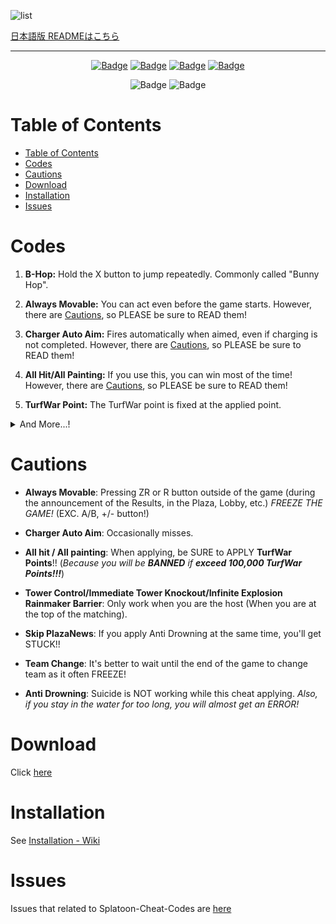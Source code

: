 ![list](https://user-images.githubusercontent.com/114575639/202686617-596265d9-b357-41a5-9d44-01885a725098.png)

[日本語版 READMEはこちら](https://github.com/Hax-Inkling/Splatoon-Cheat-Codes/blob/master/README.md)
***

<p align="center">
    <a href="https://github.com/Hax-Inkling/Splatoon-Cheat-Codes/release/latest"><img src="https://custom-icon-badges.demolab.com/github/v/release/Hax-Inkling/Splatoon-Cheat-Codes?color=brightgreen&label=Latest%20release" alt="Badge"></img></a>
    <a href="https://github.com/Hax-Inkling/Splatoon-Cheat-Codes/releases/latest"><img src="https://img.shields.io/github/downloads/Hax-Inkling/Splatoon-Cheat-Codes/total?label=Download" alt="Badge"></img></a>
    <a href="https://github.com/Hax-Inkling/Splatoon-Cheat-Codes/commit"><img src="https://custom-icon-badges.demolab.com/github/last-commit/Hax-Inkling/Splatoon-Cheat-Codes?logo=history&logoColor=white&label=Last%20commit" alt="Badge"></img></a>
    <a href="https://github.com/Hax-Inkling/Splatoon-Cheat-Codes/issues"><img src="https://custom-icon-badges.demolab.com/github/issues-raw/Hax-Inkling/Splatoon-Cheat-Codes?logo=issue-opened&label=Issues" alt="Badge"></img></a>



</p>

<p align="center">
   <img src="https://img.shields.io/github/stars/Hax-Inkling/Splatoon-Cheat-Codes?style=social" alt="Badge"/>
   <img src="https://img.shields.io/github/forks/Hax-Inkling/Splatoon-Cheat-Codes?style=social" alt="Badge"/>


</p>

# Table of Contents

- [Table of Contents](#table-of-contents)
- [Codes](#codes)
- [Cautions](#cautions)
- [Download](#download)
- [Installation](#installation)
- [Issues](#issues)

# Codes

1. **B-Hop:** Hold the X button to jump repeatedly. Commonly called "Bunny Hop".

2. **Always Movable:** You can act even before the game starts. However, there are [Cautions](#Cautions), so PLEASE be sure to READ them!

3. **Charger Auto Aim:** Fires automatically when aimed, even if charging is not completed. However, there are [Cautions](#Cautions), so PLEASE be sure to READ them!

4. **All Hit/All Painting:** If you use this, you can win most of the time! However, there are [Cautions](#Cautions), so PLEASE be sure to READ them!

5. **TurfWar Point:** The TurfWar point is fixed at the applied point.

<details>
    <summary>And More...!</summary>

6. **Tower Control:** You can freely control the Tower while pressing Y/L button. However, there are [Cautions](#Cautions), so PLEASE be sure to READ them!

7. **Immediate Tower Knockout:** Makes Tower count 0 from the start. However, there are [Cautions](#Cautions), so PLEASE be sure to READ them!

8. **Infinite Explosion Rainmaker Barrier:** Explodes the Rainmaker Barrier infinitely while pressing Y button. However, there are [Cautions](#Cautions), so PLEASE be sure to READ them!

9. **Force Rainmaker:** You will have Rainmaker while you are pressing L button.

10. **Anti Damage:** Disables almost all damage.

11. **Anti Respawn Barrier:** Disable respawn barriers. So allow reskilling.

12. **Unblock Home Menu:** Allows you to use the home menu whether you are in a game or matching.

13. **Skip PlazaNews:** Skip the Fucki'n PlazaNews. However, there are [Cautions](#Cautions), so PLEASE be sure to READ them!

14. **Team Changer:** Press + or - button to change your team. However, there are [Cautions](#Cautions), so PLEASE be sure to READ them!

</details>

# Cautions

- **Always Movable**: Pressing ZR or R button outside of the game (during the announcement of the Results, in the Plaza, Lobby, etc.) *FREEZE THE GAME!* (EXC. A/B, +/- button!)

- **Charger Auto Aim**: Occasionally misses.

- **All hit / All painting**: When applying, be SURE to APPLY **TurfWar Points**!! (*Because you will be **BANNED** if **exceed 100,000 TurfWar Points!!!***)

- **Tower Control/Immediate Tower Knockout/Infinite Explosion Rainmaker Barrier**: Only work when you are the host (When you are at the top of the matching).

- **Skip PlazaNews**: If you apply Anti Drowning at the same time, you'll get STUCK!!

- **Team Change**: It's better to wait until the end of the game to change team as it often FREEZE!

- **Anti Drowning**: Suicide is NOT working while this cheat applying. *Also, if you stay in the water for too long, you will almost get an ERROR!*

# Download

Click [here](https://github.com/Hax-Inkling/Splatoon-Cheat-Codes/archive/refs/heads/master.zip)

# Installation

See [Installation - Wiki](https://github.com/Hax-Inkling/Splatoon-Cheat-Codes/wiki/Installation)

# Issues

Issues that related to Splatoon-Cheat-Codes are [here](https://github.com/Hax-Inkling/Splatoon-Cheat-Codes/issues)